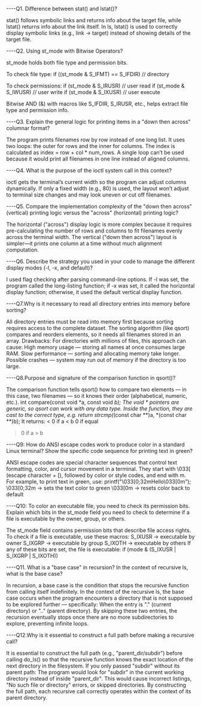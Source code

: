 ----Q1. Difference between stat() and lstat()?

stat() follows symbolic links and returns info about the target file, while lstat() returns info about the link itself.
In ls, lstat() is used to correctly display symbolic links (e.g., link -> target) instead of showing details of the target file.


----Q2. Using st_mode with Bitwise Operators?

st_mode holds both file type and permission bits.

To check file type:
if ((st_mode & S_IFMT) == S_IFDIR) // directory

To check permissions:
if (st_mode & S_IRUSR) // user read
if (st_mode & S_IWUSR) // user write
if (st_mode & S_IXUSR) // user execute

Bitwise AND (&) with macros like S_IFDIR, S_IRUSR, etc., helps extract file type and permission info.


----Q3. Explain the general logic for printing items in a "down then across" columnar format?

The program prints filenames row by row instead of one long list. It uses two loops: the outer for rows and the inner for columns. The index is calculated as index = row + col * num_rows. A single loop can’t be used because it would print all filenames in one line instead of aligned columns.



----Q4. What is the purpose of the ioctl system call in this context?

ioctl gets the terminal’s current width so the program can adjust columns dynamically. If only a fixed width (e.g., 80) is used, the layout won’t adjust to terminal size changes and may look uneven or cut off filenames.



----Q5. Compare the implementation complexity of the "down then across" (vertical) printing logic
versus the "across" (horizontal) printing logic?

The horizontal ("across") display logic is more complex because it requires pre-calculating the number of rows and columns to fit filenames evenly across the terminal width. The vertical ("down then across") layout is simpler—it prints one column at a time without much alignment computation.


----Q6. Describe the strategy you used in your code to manage the different display modes (-l, -x,
and default)?

I used flag checking after parsing command-line options. If -l was set, the program called the long-listing function; if -x was set, it called the horizontal display function; otherwise, it used the default vertical display function.



----Q7.Why is it necessary to read all directory entries into memory before sorting?

All directory entries must be read into memory first because sorting requires access to the complete dataset. The sorting algorithm (like qsort) compares and reorders elements, so it needs all filenames stored in an array.
Drawbacks:
For directories with millions of files, this approach can cause:
High memory usage — storing all names at once consumes large RAM.
Slow performance — sorting and allocating memory take longer.
Possible crashes — system may run out of memory if the directory is too large.


----Q8.Purpose and signature of the comparison function in qsort()?

The comparison function tells qsort() how to compare two elements — in this case, two filenames — so it knows their order (alphabetical, numeric, etc.).
int compare(const void *a, const void *b);
The void * pointers are generic, so qsort can work with any data type.
Inside the function, they are cast to the correct type, e.g.
return strcmp(*(const char **)a, *(const char **)b);
It returns:
< 0 if a < b
0 if equal
> 0 if a > b


----Q9: How do ANSI escape codes work to produce color in a standard Linux terminal? Show the specific code sequence for printing text in green?

ANSI escape codes are special character sequences that control text formatting, color, and cursor movement in a terminal. They start with \033[ (escape character + [), followed by color or style codes, and end with m.
For example, to print text in green, use:
printf("\033[0;32mHello\033[0m");
\033[0;32m → sets the text color to green
\033[0m → resets color back to default



----Q10: To color an executable file, you need to check its permission bits. Explain which bits in the st_mode field you need to check to determine if a file is executable by the owner, group, or others.

The st_mode field contains permission bits that describe file access rights.
To check if a file is executable, use these macros:
S_IXUSR → executable by owner
S_IXGRP → executable by group
S_IXOTH → executable by others
If any of these bits are set, the file is executable:
if (mode & (S_IXUSR | S_IXGRP | S_IXOTH))

----Q11. What is a "base case" in recursion? In the context of recursive ls, what is the base case?

In recursion, a base case is the condition that stops the recursive function from calling itself indefinitely.
In the context of the recursive ls, the base case occurs when the program encounters a directory that is not supposed to be explored further — specifically:
When the entry is "." (current directory) or ".." (parent directory).
By skipping these two entries, the recursion eventually stops once there are no more subdirectories to explore, preventing infinite loops.


----Q12.Why is it essential to construct a full path before making a recursive call?

It is essential to construct the full path (e.g., "parent_dir/subdir") before calling do_ls() so that the recursive function knows the exact location of the next directory in the filesystem.
If you only passed "subdir" without its parent path:
The program would look for "subdir" in the current working directory instead of inside "parent_dir".
This would cause incorrect listings, "No such file or directory" errors, or skipped directories.
By constructing the full path, each recursive call correctly operates within the context of its parent directory.

